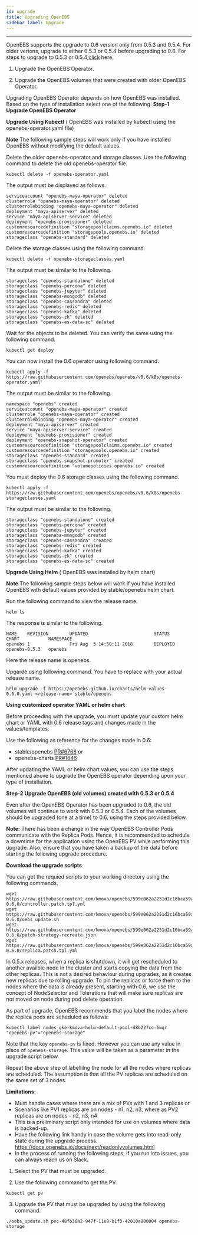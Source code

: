 ```yaml
---
id: upgrade
title: Upgrading OpenEBS
sidebar_label: Upgrade
---
```


------

OpenEBS supports the upgrade to 0.6 version only from 0.5.3 and 0.5.4.
For older verions, upgrade to either 0.5.3 or 0.5.4 before upgrading to 0.6. For steps to upgrade to 0.5.3 or 0.5.4,[click](https://v05-docs.openebs.io/) here.


1. Upgrade the OpenEBS Operator.

2. Upgrade the OpenEBS volumes that were created with older OpenEBS Operator.

Upgrading OpenEBS Operator depends on how OpenEBS was installed. Based on the type of installation select one of the following.
**Step-1 Upgrade OpenEBS Operator**

**Upgrade Using Kubectl** ( OpenEBS was installed by kubectl using the openebs-operator.yaml file)

**Note** The following sample steps will work only if you have installed OpenEBS without modifying the default values.

Delete the older openebs-operator and storage classes. Use the following command to delete the old openebs-operator file.
```
kubectl delete -f openebs-operator.yaml
```

The output must be displayed as follows.
```
serviceaccount "openebs-maya-operator" deleted
clusterrole "openebs-maya-operator" deleted
clusterrolebinding "openebs-maya-operator" deleted
deployment "maya-apiserver" deleted
service "maya-apiserver-service" deleted
deployment "openebs-provisioner" deleted
customresourcedefinition "storagepoolclaims.openebs.io" deleted
customresourcedefinition "storagepools.openebs.io" deleted
storageclass "openebs-standard" deleted
```

Delete the storage classes using the following command.
```
kubectl delete -f openebs-storageclasses.yaml
```

The output must be similar to the following.
```
storageclass "openebs-standalone" deleted
storageclass "openebs-percona" deleted
storageclass "openebs-jupyter" deleted
storageclass "openebs-mongodb" deleted
storageclass "openebs-cassandra" deleted
storageclass "openebs-redis" deleted
storageclass "openebs-kafka" deleted
storageclass "openebs-zk" deleted
storageclass "openebs-es-data-sc" deleted
```
Wait for the objects to be deleted. You can verify the same using the following command.
```
kubectl get deploy
```
You can now install the 0.6 operator using following command.
```
kubectl apply -f https://raw.githubusercontent.com/openebs/openebs/v0.6/k8s/openebs-operator.yaml
```
The output must be similar to the following.
```
namespace "openebs" created
serviceaccount "openebs-maya-operator" created
clusterrole "openebs-maya-operator" created
clusterrolebinding "openebs-maya-operator" created
deployment "maya-apiserver" created
service "maya-apiserver-service" created
deployment "openebs-provisioner" created
deployment "openebs-snapshot-operator" created
customresourcedefinition "storagepoolclaims.openebs.io" created
customresourcedefinition "storagepools.openebs.io" created
storageclass "openebs-standard" created
storageclass "openebs-snapshot-promoter" created
customresourcedefinition "volumepolicies.openebs.io" created
```
You must deploy the 0.6 storage classes using the following command.
```
kubectl apply -f https://raw.githubusercontent.com/openebs/openebs/v0.6/k8s/openebs-storageclasses.yaml
```

The output must be similar to the following.
```
storageclass "openebs-standalone" created
storageclass "openebs-percona" created
storageclass "openebs-jupyter" created
storageclass "openebs-mongodb" created
storageclass "openebs-cassandra" created
storageclass "openebs-redis" created
storageclass "openebs-kafka" created
storageclass "openebs-zk" created
storageclass "openebs-es-data-sc" created
```

**Upgrade Using Helm** ( OpenEBS was installed by helm chart)

**Note** The following sample steps below will work if you have installed OpenEBS with default values provided by stable/openebs helm chart.

Run the following command to view the release name.
```
helm ls
```
The response is similar to the following.
```
NAME    REVISION        UPDATED                         STATUS          CHART           NAMESPACE
openebs 1               Fri Aug  3 14:50:11 2018        DEPLOYED        openebs-0.5.3   openebs
```

Here the release name is openebs.

Upgarde using following command. You have to replace <release-name> with your actual release name.
```
helm upgrade -f https://openebs.github.io/charts/helm-values-0.6.0.yaml <release-name> stable/openebs
```

**Using customized operator YAML or helm chart**

Before proceeding with the upgrade, you must update your custom helm chart or YAML with 0.6 release tags and changes made in the values/templates.

Use the following as reference for the changes made in 0.6: 
- stable/openebs [PR#6768](https://github.com/helm/charts/pull/6768) or 
- openebs-charts [PR#1646](https://github.com/openebs/openebs/pull/1646)

After updating the YAML or helm chart values, you can use the steps mentioned above to upgrade the OpenEBS operator depending upon your type of installation.

**Step-2 Upgrade OpenEBS (old volumes) created with 0.5.3 or 0.5.4**

Even after the OpenEBS Operator has been upgraded to 0.6, the old volumes will continue to work with 0.5.3 or 0.5.4. Each of the volumes should be upgraded (one at a time) to 0.6, using the steps provided below.

**Note:** There has been a change in the way OpenEBS Controller Pods communicate with the Replica Pods. Hence, it is recommended to schedule a downtime for the application using the OpenEBS PV while performing this upgrade. Also, ensure that you have taken a backup of the data before starting the following upgrade procedure.

**Download the upgrade scripts**

You can get the requied scripts to your working directory using the following commands.
```
wget https://raw.githubusercontent.com/kmova/openebs/599e062a2251d2c16bca59aeac4a7ed77e445e6e/k8s/upgrades/0.5.x-0.6.0/controller.patch.tpl.yml
wget https://raw.githubusercontent.com/kmova/openebs/599e062a2251d2c16bca59aeac4a7ed77e445e6e/k8s/upgrades/0.5.x-0.6.0/oebs_update.sh
wget https://raw.githubusercontent.com/kmova/openebs/599e062a2251d2c16bca59aeac4a7ed77e445e6e/k8s/upgrades/0.5.x-0.6.0/patch-strategy-recreate.json
wget https://raw.githubusercontent.com/kmova/openebs/599e062a2251d2c16bca59aeac4a7ed77e445e6e/k8s/upgrades/0.5.x-0.6.0/replica.patch.tpl.yml
```

In 0.5.x releases, when a replica is shutdown, it will get rescheduled to another availble node in the cluster and starts copying the data from the other replicas. This is not a desired behaviour during upgrades, as it creates new replicas due to rolling-upgrade. To pin the replicas or force them to the nodes where the data is already present, starting with 0.6, we use the concept of NodeSelector and Tolerations that will make sure replicas are not moved on node during pod delete operation.

As part of upgrade, OpenEBS recommends that you label the nodes where the replica pods are scheduled as follows:
```
kubectl label nodes gke-kmova-helm-default-pool-d8b227cc-6wqr "openebs-pv"="openebs-storage"
```

Note that the key `openebs-pv` is fixed. However you can use any value in place of `openebs-storage`. This value will be taken as a parameter in the upgrade script below. 

Repeat the above step of labellilng the node for all the nodes where replicas are scheduled. The assumption is that all the PV replicas are scheduled on the same set of 3 nodes. 


**Limitations:**

- Must handle cases where there are a mix of PVs with 1 and 3 replicas or 
- Scenarios like PV1 replicas are on nodes - n1, n2, n3, where as PV2 replicas are on nodes - n2, n3, n4
- This is a preliminary script only intended for use on volumes where data is backed-up.
- Have the following link handy in case the volume gets into read-only state during the upgrade process.
  https://docs.openebs.io/docs/next/readonlyvolumes.html
- In the process of running the following steps, if you run into issues, you can always reach us on Slack.

1. Select the PV that must be upgraded.

2. Use the following command to get the PV.

```
kubectl get pv
```
3. Upgrade the PV that must be upgraded by using the following command.

```
./oebs_update.sh pvc-48fb36a2-947f-11e8-b1f3-42010a800004 openebs-storage

```




<!-- Hotjar Tracking Code for https://docs.openebs.io -->
<script>
   (function(h,o,t,j,a,r){
       h.hj=h.hj||function(){(h.hj.q=h.hj.q||[]).push(arguments)};
       h._hjSettings={hjid:785693,hjsv:6};
       a=o.getElementsByTagName('head')[0];
       r=o.createElement('script');r.async=1;
       r.src=t+h._hjSettings.hjid+j+h._hjSettings.hjsv;
       a.appendChild(r);
   })(window,document,'https://static.hotjar.com/c/hotjar-','.js?sv=');
</script>
